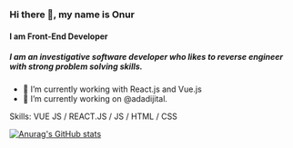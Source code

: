 ### Hi there 👋, my name is Onur
#### I am Front-End Developer

##### I am an investigative software developer who likes to reverse engineer with strong problem solving skills.

- 🌱 I’m currently working with React.js and Vue.js 
- 🔭 I’m currently working on @adadijital. 

Skills: VUE JS  / REACT.JS / JS / HTML / CSS

<!--
**Onurlulardan/Onurlulardan** is a ✨ _special_ ✨ repository because its `README.md` (this file) appears on your GitHub profile.

Here are some ideas to get you started:

- 🔭 I’m currently working on ...
- 🌱 I’m currently learning ...
- 👯 I’m looking to collaborate on ...
- 🤔 I’m looking for help with ...
- 💬 Ask me about ...
- 📫 How to reach me: ...
- 😄 Pronouns: ...
- ⚡ Fun fact: ...
-->

[![Anurag's GitHub stats](https://github-readme-stats.vercel.app/api?username=Onurlulardan)](https://github.com/anuraghazra/github-readme-stats)
